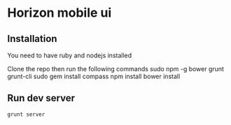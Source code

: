 Horizon mobile ui
=================

## Installation 
You need to have ruby and nodejs installed

Clone the repo then run the following commands
    sudo npm -g bower grunt grunt-cli
    sudo gem install compass
    npm install
    bower install

## Run dev server
    
    grunt server
